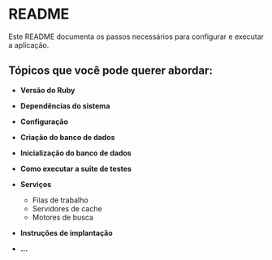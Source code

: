 # README

Este README documenta os passos necessários para configurar e executar a aplicação.

## Tópicos que você pode querer abordar:

- **Versão do Ruby**
  
- **Dependências do sistema**

- **Configuração**

- **Criação do banco de dados**

- **Inicialização do banco de dados**

- **Como executar a suíte de testes**

- **Serviços**
  - Filas de trabalho
  - Servidores de cache
  - Motores de busca

- **Instruções de implantação**

- **...**
